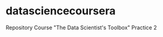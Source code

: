 datasciencecoursera
===================

Repository Course "The Data Scientist's Toolbox" Practice 2
